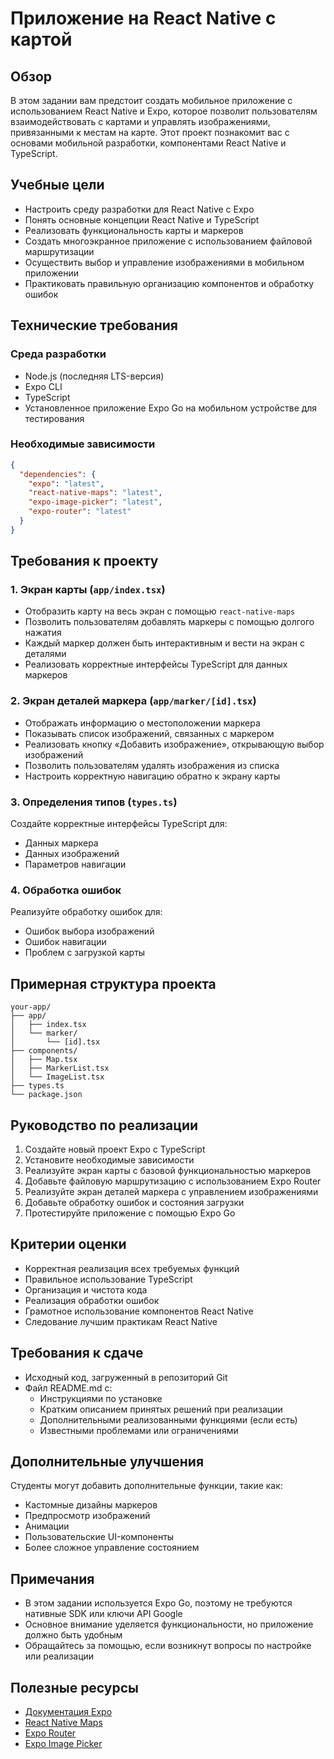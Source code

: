 # Приложение на React Native с картой

## Обзор

В этом задании вам предстоит создать мобильное приложение с использованием React Native и Expo, которое позволит пользователям взаимодействовать с картами и управлять изображениями, привязанными к местам на карте. Этот проект познакомит вас с основами мобильной разработки, компонентами React Native и TypeScript.

## Учебные цели

- Настроить среду разработки для React Native с Expo
- Понять основные концепции React Native и TypeScript
- Реализовать функциональность карты и маркеров
- Создать многоэкранное приложение с использованием файловой маршрутизации
- Осуществить выбор и управление изображениями в мобильном приложении
- Практиковать правильную организацию компонентов и обработку ошибок

## Технические требования

### Среда разработки

- Node.js (последняя LTS-версия)
- Expo CLI
- TypeScript
- Установленное приложение Expo Go на мобильном устройстве для тестирования

### Необходимые зависимости

```json
{
  "dependencies": {
    "expo": "latest",
    "react-native-maps": "latest",
    "expo-image-picker": "latest",
    "expo-router": "latest"
  }
}
```

## Требования к проекту

### 1. Экран карты (`app/index.tsx`)

- Отобразить карту на весь экран с помощью `react-native-maps`
- Позволить пользователям добавлять маркеры с помощью долгого нажатия
- Каждый маркер должен быть интерактивным и вести на экран с деталями
- Реализовать корректные интерфейсы TypeScript для данных маркеров

### 2. Экран деталей маркера (`app/marker/[id].tsx`)

- Отображать информацию о местоположении маркера
- Показывать список изображений, связанных с маркером
- Реализовать кнопку «Добавить изображение», открывающую выбор изображений
- Позволить пользователям удалять изображения из списка
- Настроить корректную навигацию обратно к экрану карты

### 3. Определения типов (`types.ts`)

Создайте корректные интерфейсы TypeScript для:

- Данных маркера
- Данных изображений
- Параметров навигации

### 4. Обработка ошибок

Реализуйте обработку ошибок для:

- Ошибок выбора изображений
- Ошибок навигации
- Проблем с загрузкой карты

## Примерная структура проекта

```
your-app/
├── app/
│   ├── index.tsx
│   └── marker/
│       └── [id].tsx
├── components/
│   ├── Map.tsx
│   ├── MarkerList.tsx
│   └── ImageList.tsx
├── types.ts
└── package.json
```

## Руководство по реализации

1. Создайте новый проект Expo с TypeScript
2. Установите необходимые зависимости
3. Реализуйте экран карты с базовой функциональностью маркеров
4. Добавьте файловую маршрутизацию с использованием Expo Router
5. Реализуйте экран деталей маркера с управлением изображениями
6. Добавьте обработку ошибок и состояния загрузки
7. Протестируйте приложение с помощью Expo Go

## Критерии оценки

- Корректная реализация всех требуемых функций
- Правильное использование TypeScript
- Организация и чистота кода
- Реализация обработки ошибок
- Грамотное использование компонентов React Native
- Следование лучшим практикам React Native

## Требования к сдаче

- Исходный код, загруженный в репозиторий Git
- Файл README.md с:
    - Инструкциями по установке
    - Кратким описанием принятых решений при реализации
    - Дополнительными реализованными функциями (если есть)
    - Известными проблемами или ограничениями


## Дополнительные улучшения

Студенты могут добавить дополнительные функции, такие как:

- Кастомные дизайны маркеров
- Предпросмотр изображений
- Анимации
- Пользовательские UI-компоненты
- Более сложное управление состоянием

## Примечания

- В этом задании используется Expo Go, поэтому не требуются нативные SDK или ключи API Google
- Основное внимание уделяется функциональности, но приложение должно быть удобным
- Обращайтесь за помощью, если возникнут вопросы по настройке или реализации

## Полезные ресурсы

- [Документация Expo](https://docs.expo.dev/)
- [React Native Maps](https://github.com/react-native-maps/react-native-maps)
- [Expo Router](https://expo.github.io/router/docs)
- [Expo Image Picker](https://docs.expo.dev/versions/latest/sdk/imagepicker/)
